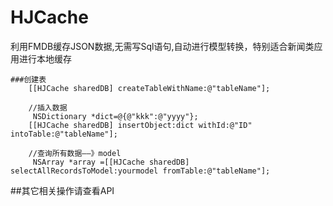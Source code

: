 # HJCache
利用FMDB缓存JSON数据,无需写Sql语句,自动进行模型转换，特别适合新闻类应用进行本地缓存


``` objc
###创建表
    [[HJCache sharedDB] createTableWithName:@"tableName"];
    
    //插入数据
     NSDictionary *dict=@{@"kkk":@"yyyy"};
    [[HJCache sharedDB] insertObject:dict withId:@"ID" intoTable:@"tableName"];
    
    //查询所有数据——》model
     NSArray *array =[[HJCache sharedDB] selectAllRecordsToModel:yourmodel fromTable:@"tableName"];
```
##其它相关操作请查看API

